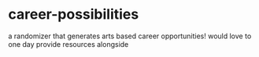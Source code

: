 # career-possibilities
a randomizer that generates arts based career opportunities! would love to one day provide resources alongside
